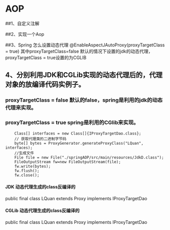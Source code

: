 # AOP

##1、自定义注解

##2、实现一个Aop


##3、Spring 怎么设置动态代理
@EnableAspectJAutoProxy(proxyTargetClass = true)
其中proxyTargetClass=false 默认的情况下设置的jdk的动态代理，proxyTargetClass = true设置的为CGLIB


## 4、分别利用JDK和CGLib实现的动态代理后的，代理对象的放编译代码实例子。
###  proxyTargetClass = false 默认的false，spring是利用的jdk的动态代理来实现。
###  proxyTargetClass = true spring是利用的CGlib来实现。

        Class[] interfaces = new Class[]{IProxyTargetDao.class};
        // 获取代理类的二进制字节码
        byte[] bytes = ProxyGenerator.generateProxyClass("LQuan", interfaces);
        //生成文件
        File file = new File("./springAOP/src/main/resources/JdkD.class");
        FileOutputStream fw=new FileOutputStream(file);
        fw.write(bytes);
        fw.flush();
        fw.close();

#### JDK 动态代理生成的class反编译的
public final class LQuan extends Proxy implements IProxyTargetDao

#### CGLib 动态代理生成的class反编译的

public final class LQuan extends Proxy implements IProxyTargetDao

